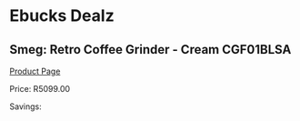 
# Ebucks Dealz
## Smeg: Retro Coffee Grinder - Cream CGF01BLSA
[Product Page](https://www.ebucks.com/web/shop/productSelected.do?prodId=1231269759&catId=1196428103)

Price: R5099.00

Savings: 


	